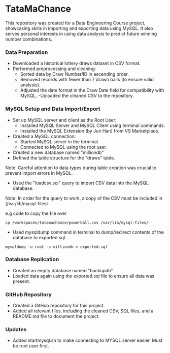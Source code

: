 # TataMaChance

This repository was created for a Data Engineering Course project, showcasing skills in importing and exporting data using MySQL. It also serves personal interests in using data analysis to predict future winning number combinations.

### Data Preparation
- Downloaded a historical lottery draws dataset in CSV format.
- Performed preprocessing and cleaning:
  - Sorted data by Draw Number/ID in ascending order.
  - Removed records with fewer than 7 drawn balls (to ensure valid analysis).
  - Adjusted the date format in the Draw Date field for compatibility with MySQL.
-Uploaded the cleaned CSV to the repository.

### MySQL Setup and Data Import/Export
- Set up MySQL server and client as the Root User:
  - Installed MySQL Server and MySQL Client using terminal commands.
  - Installed the MySQL Extension (by Jun Han) from VS Marketplace.
- Created a MySQL connection:
  - Started MySQL server in the terminal.
  - Connected to MySQL using the root user.
- Created a new database named "milliondb"
- Defined the table structure for the "draws" table.

Note: Careful attention to data types during table creation was crucial to prevent import errors in MySQL.
- Used the "loadcsv.sql" query to import CSV data into the MySQL database.

Note: In order for the query to work, a copy of the CSV must be included in (/var/lib/mysql-files)

e.g code to copy the file over
```
cp /workspaces/tatamachance/powerball.csv /var/lib/mysql-files/
```
- Used mysqldump command in terminal to dump/redirect contents of the database to exported.sql.
```
mysqldump -u root -p milliondb > exported.sql
```
### Database Replication
- Created an empty database named "backupdb".
- Loaded data again using the exported.sql file to ensure all data was present.

### GitHub Repository
- Created a GitHub repository for this project.
- Added all relevant files, including the cleaned CSV, SQL files, and a README.md file to document the project.


### Updates
- Added startmysql.sh to make connecting to MYSQL server easier. Must be root user first.